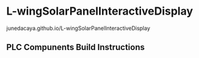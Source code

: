 # L-wingSolarPanelInteractiveDisplay
junedacaya.github.io/L-wingSolarPanelInteractiveDisplay

## PLC Compunents Build Instructions
